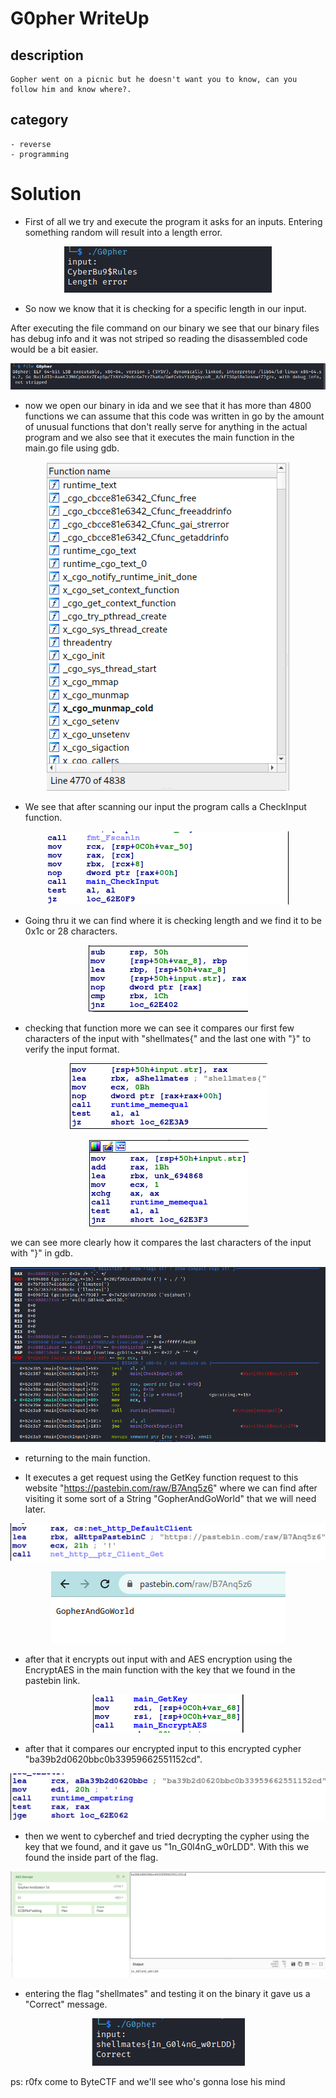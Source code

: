 # G0pher WriteUp

## description
    Gopher went on a picnic but he doesn't want you to know, can you follow him and know where?.

## category
    - reverse    
    - programming   

# Solution
 - First of all we try and execute the program it asks for an inputs. Entering something random will result into a length error.

<p align="center">
    <img src="https://raw.githubusercontent.com/samdem-ai/writeups/main/G0pher_writeUP/FIrst_execution.png">
</p>

 - So now we know that it is checking for a specific length in our input.

After executing the file command on our binary we see that our binary files has debug info and it was not striped so reading the disassembled code would be a bit easier.

<p align="center">
    <img src="https://raw.githubusercontent.com/samdem-ai/writeups/main/G0pher_writeUP/file_command.png">
</p>

 - now we open our binary in ida and we see that it has more than 4800 functions we can assume that this code was written in go by the amount of unusual functions that don't really serve for anything in the actual program and we also see that it executes the main function in the main.go file using gdb.

<p align="center">
    <img src="https://raw.githubusercontent.com/samdem-ai/writeups/main/G0pher_writeUP/functions.png">
</p>


 - We see that after scanning our input the program calls a CheckInput function.

<p align="center">
    <img src="https://raw.githubusercontent.com/samdem-ai/writeups/main/G0pher_writeUP/function_checkInput.png">
</p>

 - Going thru it we can find where it is checking length and we find it to be 0x1c or 28 characters.


<p align="center">
    <img src="https://raw.githubusercontent.com/samdem-ai/writeups/main/G0pher_writeUP/length_verification.png">
</p>

 - checking that function more we can see it compares our first few characters of the input with "shellmates{"
and the last one with "}" to verify the input format.

<p align="center">
    <img src="https://raw.githubusercontent.com/samdem-ai/writeups/main/G0pher_writeUP/format_verification_1.png">
</p>

<p align="center">
    <img src="https://raw.githubusercontent.com/samdem-ai/writeups/main/G0pher_writeUP/format_verification_2.png">
</p>

we can see more clearly how it compares the last characters of the input with "}" in gdb.

<p align="center">
    <img src="https://raw.githubusercontent.com/samdem-ai/writeups/main/G0pher_writeUP/format_verification_3.png">
</p>

 - returning to the main function.

 - It executes a get request using the GetKey function request to this website "https://pastebin.com/raw/B7Anq5z6" where we can find after visiting it some sort of a String "GopherAndGoWorld" that we will need later.

<p align="center">
    <img src="https://raw.githubusercontent.com/samdem-ai/writeups/main/G0pher_writeUP/GetRequest.png">
</p>

<p align="center">
    <img src="https://raw.githubusercontent.com/samdem-ai/writeups/main/G0pher_writeUP/pastebin.png">
</p>

 - after that it encrypts out input with and AES encryption using the EncryptAES in the main function with the key that we found in the pastebin link.


<p align="center">
    <img src="https://raw.githubusercontent.com/samdem-ai/writeups/main/G0pher_writeUP/EncryptAES.png">
</p>

 - after that it compares our encrypted input to this encrypted cypher "ba39b2d0620bbc0b33959662551152cd".

<p align="center">
    <img src="https://raw.githubusercontent.com/samdem-ai/writeups/main/G0pher_writeUP/AES_encrypted_flag_comaparaison.png">
</p>

 - then we went to cyberchef and tried decrypting the cypher using the key that we found, and it gave us "1n_G0l4nG_w0rLDD". With this we found the inside part of the flag.

<p align="center">
    <img src="https://raw.githubusercontent.com/samdem-ai/writeups/main/G0pher_writeUP/Decryption.png">
</p>

 - entering the flag "shellmates" and testing it on the binary it gave us a "Correct" message.

<p align="center">
    <img src="https://raw.githubusercontent.com/samdem-ai/writeups/main/G0pher_writeUP/correct.png">
</p>
   
    
    
     
ps: r0fx come to ByteCTF and we'll see who's gonna lose his mind